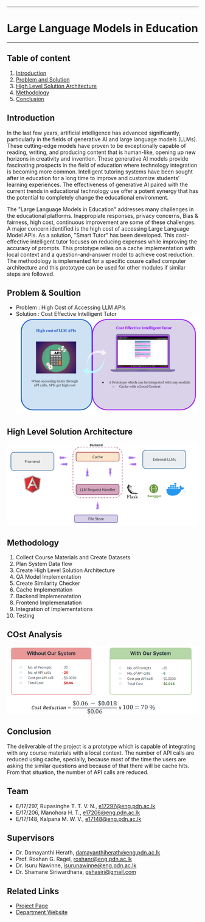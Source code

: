 ___
# Large Language Models in Education
___

## Table of content

1. [Introduction](#introduction)
2. [Problem and Solution](#problem-and-solution)
3. [High Level Solution Architecture](#high-level-solution-architecture)
4. [Methodology](#methodology)
5. [Conclusion](#conclusion)

## Introduction
In the last few years, artificial intelligence has advanced significantly, particularly in the fields of generative AI and large language models (LLMs). These cutting-edge models have proven to be exceptionally capable of reading, writing, and producing content that is human-like, opening up new horizons in creativity and invention. These generative AI models provide fascinating prospects in the field of education where technology integration is becoming more common. Intelligent tutoring systems have been sought after in education for a long time to improve and customize students’ learning experiences. The effectiveness of generative AI paired with the current trends in educational technology use offer a potent synergy that has the potential to completely change the educational environment.

The "Large Language Models in Education" addresses many challenges in the educational platforms. Inappropiate responses, privacy concerns, Bias & fairness, high cost, continuous improvement are some of these challenges. A major concern identified is the high cost of accessing Large Language Model APIs. As a solution, "Smart Tutor" has been developed. This cost-effective intelligent tutor focuses on reducing expenses while improving the accuracy of prompts. This prototype relies on a cache implementation with local context and a question-and-answer model to achieve cost reduction. The methodology is implemented for a specific cousre called computer architecture and this prototype can be used for other modules if similar steps are followed.

## Problem & Soultion
- Problem : High Cost of Accessing LLM APIs
- Solution : Cost Effective Intelligent Tutor
![diagram](./docs/images/problem_and_solution.PNG)

## High Level Solution Architecture
![diagram](./docs/images/high_level_architecture_diagram.PNG)

## Methodology
1. Collect Course Materials and Create Datasets
2. Plan System Data flow
3. Create High Level Solution Architecture
4. QA Model Implementation
5. Create Similarity Checker
6. Cache Implementation
7. Backend Implemenatation
8. Frontend Implemenatation
9. Integration of Implementations
10. Testing

## COst Analysis
![diagram](./docs/images/cost_analysis.PNG)

## Conclusion
The deliverable of the project is a prototype which is capable of integrating with any course materials with a local context. The number of API calls are reduced using cache, specially, because most of the time the users are asking the similar questions and because of that there will be cache hits. From that situation, the number of API calls are reduced.

## Team

- E/17/297, Rupasinghe T. T. V. N., [e17297@eng.pdn.ac.lk](mailto:e17297@eng.pdn.ac.lk)
- E/17/206, Manohora H. T., [e17206@eng.pdn.ac.lk](mailto:e17206@eng.pdn.ac.lk)
- E/17/148, Kalpana M. W. V., [e17148@eng.pdn.ac.lk](mailto:e17148@eng.pdn.ac.lk)

## Supervisors

- Dr. Damayanthi Herath, [damayanthiherath@eng.pdn.ac.lk](mailto:damayanthiherath@eng.pdn.ac.lk)
- Prof. Roshan G. Ragel, [roshanr@eng.pdn.ac.lk](mailto:roshanr@eng.pdn.ac.lk)
- Dr. Isuru Nawinne, [isurunawinne@eng.pdn.ac.lk](mailto:isurunawinne@eng.pdn.ac.lk)
- Dr. Shamane Siriwardhana, [gshasiri@gmail.com](mailto:gshasiri@gmail.com)

## Related Links
- [Project Page](https://cepdnaclk.github.io/e17-4yp-Large-Language-Models-in-Education/)
- [Department Website](http://www.ce.pdn.ac.lk/)

